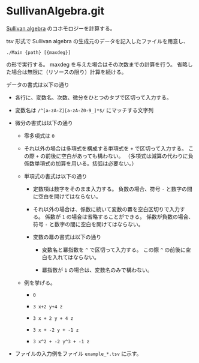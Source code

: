 # SullivanAlgebra.git

[Sullivan algebra](https://en.wikipedia.org/wiki/Rational_homotopy_theory#Sullivan_algebras) のコホモロジーを計算する。

tsv 形式で Sullivan algebra の生成元のデータを記入したファイルを用意し、

`./Main {path} [{maxdeg}]`

の形で実行する。
maxdeg を与えた場合はその次数までの計算を行う。
省略した場合は無限に（リソースの限り）計算を続ける。

データの書式は以下の通り

* 各行に、変数名、次数、微分をひとつのタブで区切って入力する。

* 変数名は `/^[a-zA-Z][a-zA-Z0-9_]*$/` にマッチする文字列

* 微分の書式は以下の通り

  * 零多項式は `0`

  * それ以外の場合は多項式を構成する単項式を  `+` で区切って入力する。
    この際 `+` の前後に空白があっても構わない。
    （多項式は減算の代わりに負係数単項式の加算を用いる。括弧は必要ない。）

  * 単項式の書式は以下の通り

    * 定数項は数字をそのまま入力する。
      負数の場合、符号 `-` と数字の間に空白を開けてはならない。

    * それ以外の場合は、係数に続いて変数の羃を空白区切りで入力する。
      係数が `1` の場合は省略することができる。
      係数が負数の場合、符号 `-` と数字の間に空白を開けてはならない。

    * 変数の羃の書式は以下の通り

      * 変数名と羃指数を `^` で区切って入力する。
        この際 `^` の前後に空白を入れてはならない。

      * 羃指数が `1` の場合は、変数名のみで構わない。

  * 例を挙げる。

    * `0`

    * `3 x+2 y+4 z`

    * `3 x + 2 y + 4 z`

    * `3 x + -2 y + -1 z`

    * `3 x^2 + -2 y^3 + -1 z`

* ファイルの入力例をファイル `example_*.tsv` に示す。
